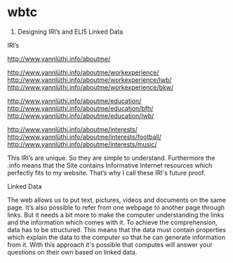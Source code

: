 # wbtc

1. Designing IRI’s and ELI5 Linked Data

IRI’s

http://www.yannlüthi.info/aboutme/

http://www.yannlüthi.info/aboutme/workexperience/
http://www.yannlüthi.info/aboutme/workexperience/lwb/
http://www.yannlüthi.info/aboutme/workexperience/bkw/

http://www.yannlüthi.info/aboutme/education/
http://www.yannlüthi.info/aboutme/education/bfh/
http://www.yannlüthi.info/aboutme/education/lwb/

http://www.yannlüthi.info/aboutme/interests/
http://www.yannlüthi.info/aboutme/interests/football/
http://www.yannlüthi.info/aboutme/interests/music/

This IRI’s are unique. So they are simple to understand. 
Furthermore the .info means that the Site contains Informative Internet resources which perfectly fits to my website.
That’s why I call these IRI's future proof. 

Linked Data

The web allows us to put text, pictures, videos and documents on the same page. It’s also possible to refer from one webpage to another page through links. But it needs a bit more to make the computer understanding the links and the information which comes with it. To achieve the comprehension, data has to be structured. This means that the data must contain properties which explain the data to the computer so that he can generate information from it. With this approach it's possible that computes will answer your questions on their own based on linked data.
